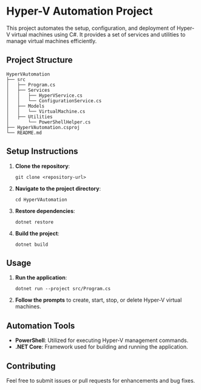 # Hyper-V Automation Project

This project automates the setup, configuration, and deployment of Hyper-V virtual machines using C#. It provides a set of services and utilities to manage virtual machines efficiently.

## Project Structure

```
HyperVAutomation
├── src
│   ├── Program.cs
│   ├── Services
│   │   ├── HyperVService.cs
│   │   └── ConfigurationService.cs
│   ├── Models
│   │   └── VirtualMachine.cs
│   ├── Utilities
│       └── PowerShellHelper.cs
├── HyperVAutomation.csproj
└── README.md
```

## Setup Instructions

1. **Clone the repository**:
   ```
   git clone <repository-url>
   ```

2. **Navigate to the project directory**:
   ```
   cd HyperVAutomation
   ```

3. **Restore dependencies**:
   ```
   dotnet restore
   ```

4. **Build the project**:
   ```
   dotnet build
   ```

## Usage

1. **Run the application**:
   ```
   dotnet run --project src/Program.cs
   ```

2. **Follow the prompts** to create, start, stop, or delete Hyper-V virtual machines.

## Automation Tools

- **PowerShell**: Utilized for executing Hyper-V management commands.
- **.NET Core**: Framework used for building and running the application.

## Contributing

Feel free to submit issues or pull requests for enhancements and bug fixes.